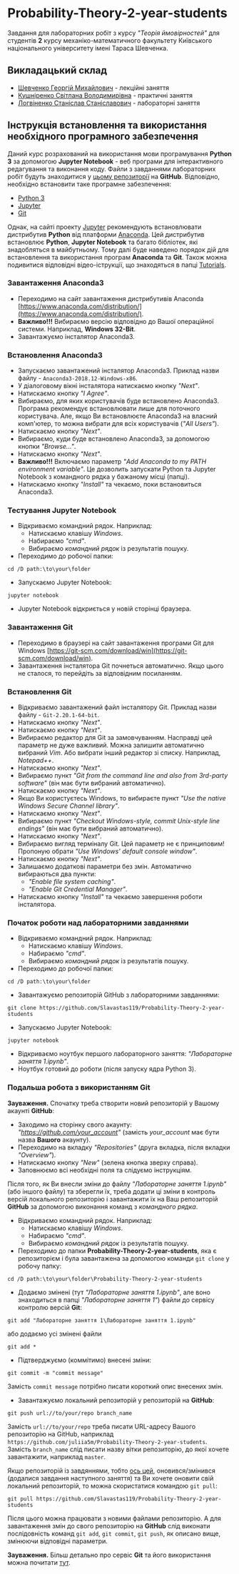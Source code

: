 
# Probability-Theory-2-year-students

Завдання для лабораторних робіт з курсу *"Теорія ймовірностей"* для студентів **2** курсу механіко-математичного факультету Київського національного університету імені Тараса Шевченка.


## Викладацький склад
- [Шевченко Георгій Михайлович](http://probability.univ.kiev.ua/index.php?page=userinfo&person=zhoraster&lan=ua) - лекційні заняття
- [Кушніренко Світлана Володимирівна](http://generalmath.knu.ua/kushnirenko-svitlana-volodymyrivna/) - практичні заняття
- [Логвіненко Станіслав Станіславович](http://probability.univ.kiev.ua/index.php?page=userinfo&person=slogvinenko&lan=ua) - лабораторні заняття


## Інструкція встановлення та використання необхідного програмного забезпечення
Даний курс розрахований на використання мови програмування **Python 3** за допомогою **Jupyter Notebook** - веб програми для інтерактивного редагування та виконання коду.
Файли з завданнями лабораторних робіт будуть знаходитися у [цьому репозиторії](https://github.com/Slavastas119/Probability-Theory-2-year-students) на **GitHub**.
Відповідно, необхідно встановити таке програмне забезпечення:
- [Python 3](https://www.python.org/)
- [Jupyter](https://jupyter.org/)
- [Git](https://git-scm.com/)

Однак, на сайті проекту [Jupyter](https://jupyter.org/) рекомендують встановлювати дистрибутив **Python** від платформи [Anaconda](https://www.anaconda.com/).
Цей дистрибутив встановлює **Python**, **Jupyter Notebook** та багато бібліотек, які знадобляться в майбутньому.
Тому далі буде наведено порядок дій для встановлення та використання програм **Anaconda** та **Git**.
Також можна подивитися відповідні відео-іструкції, що знаходяться в папці [Tutorials](https://github.com/Slavastas119/Probability-Theory-2-year-students/tree/master/Tutorials).

### Завантаження Anaconda3
- Переходимо на сайт завантаження дистрибутивів Anaconda [https://www.anaconda.com/distribution/](https://www.anaconda.com/distribution/).
- **Важливо!!!** Вибираємо версію відповідно до Вашої операційної системи. Наприклад, **Windows 32-Bit**.
- Завантажуємо інсталятор Anaconda3.

### Встановлення Anaconda3
- Запускаємо завантажений інсталятор Anaconda3. Приклад назви файлу - `Anaconda3-2018.12-Windows-x86`.
- У діалоговому вікні інсталятора натискаємо кнопку *"Next"*.
- Натискаємо кнопку *"I Agree"*.
- Вибираємо, для яких користувачів буде встановлено Anaconda3. Програма рекомендує встановлювати лише для поточного користувача. Але, якщо Ви встановлюєте Anaconda3 на власний комп'ютер, то можна вибрати для всіх користувачів (*"All Users"*).
- Натискаємо кнопку *"Next"*.
- Вибираємо, куди буде встановлено Anaconda3, за допомогою кнопки *"Browse..."*.
- Натискаємо кнопку *"Next"*.
- **Важливо!!!** Включаємо параметр *"Add Anaconda to my PATH environment variable"*. Це дозволить запускати Python та Jupyter Notebook з командного рядка у бажаному місці (папці).
- Натискаємо кнопку *"Install"* та чекаємо, поки встановиться Anaconda3.

### Тестування Jupyter Notebook
- Відкриваємо командний рядок. Наприклад:
  - Натискаємо клавішу *Windows*.
  - Набираємо *"cmd"*.
  - Вибираємо *командний рядок* із результатів пошуку.
- Переходимо до робочої папки:
```
cd /D path:\to\your\folder
```
- Запускаємо Jupyter Notebook:
```
jupyter notebook
```
- Jupyter Notebook відкриється у новій сторінці браузера.

### Завантаження Git
- Переходимо в браузері на сайт завантаження програми Git для Windows [https://git-scm.com/download/win](https://git-scm.com/download/win).
- Завантаження інсталятора Git почнеться автоматично. Якщо цього не сталося, то перейдіть за відповідним посиланням.

### Встановлення Git
- Відкриваємо завантажений файл інсталятору Git. Приклад назви файлу - `Git-2.20.1-64-bit`.
- Натискаємо кнопку *"Next"*.
- Натискаємо кнопку *"Next"*.
- Вибираємо редактор для Git за замовчуванням. Насправді цей параметр не дуже важливий. Можна залишити автоматично вибраний *Vim*. Або вибрати інший редактор зі списку. Наприклад, *Notepad++*.
- Натискаємо кнопку *"Next"*.
- Вибираємо пункт *"Git from the command line and also from 3rd-party software"* (він має бути вибраний автоматично).
- Натискаємо кнопку *"Next"*.
- Якщо Ви користуєтесь Windows, то вибираєте пункт *"Use the native Windows Secure Channel library"*.
- Натискаємо кнопку *"Next"*.
- Вибираємо пункт *"Checkout Windows-style, commit Unix-style line endings"* (він має бути вибраний автоматично).
- Натискаємо кнопку *"Next"*.
- Вибираємо вигляд терміналу Git. Цей параметр не є принциповим! Пропоную обрати *"Use Windows' default console window"*.
- Натискаємо кнопку *"Next"*.
- Залишаємо додаткові параметри без змін. Автоматично вибираються два пункти:
  - *"Enable file system caching"*.
  - *"Enable Git Credential Manager"*.
- Натискаємо кнопку *"Install"* та чекаємо завершення роботи інсталятора.

### Початок роботи над лабораторними завданнями
- Відкриваємо командний рядок. Наприклад:
  - Натискаємо клавішу *Windows*.
  - Набираємо *"cmd"*.
  - Вибираємо *командний рядок* із результатів пошуку.
- Переходимо до робочої папки:
```
cd /D path:\to\your\folder
```
- Завантажуємо репозиторій GitHub з лабораторними завданнями:
```
git clone https://github.com/Slavastas119/Probability-Theory-2-year-students
```
- Запускаємо Jupyter Notebook:
```
jupyter notebook
```
- Відкриваємо ноутбук першого лабораторного заняття: *"Лабораторне заняття 1.ipynb"*.
- Ноутбук готовий до роботи (після запуску ядра Python 3).

### Подальша робота з використанням Git
**Зауваження.** Спочатку треба створити новий репозиторій у Вашому акаунті **GitHub**:
- Заходимо на сторінку свого акаунту: *"https://github.com/your_account"* (замість *your_account* має бути назва **Вашого** акаунту).
- Переходимо на вкладку *"Repositories"* (друга вкладка, після вкладки *"Overview"*).
- Натискаємо кнопку *"New"* (зелена кнопка зверху справа).
- Заповнюємо всі необхідні поля та слідуємо інструкціям.

Після того, як Ви внесли зміни до файлу *"Лабораторне заняття 1.ipynb"* (або іншого файлу) та зберегли їх, треба додати ці зміни в контроль версій локального репозиторію і завантажити їх на Ваш репозиторій **GitHub** за допомогою виконання команд з *командного рядка*.
- Відкриваємо командний рядок. Наприклад:
  - Натискаємо клавішу *Windows*.
  - Набираємо *"cmd"*.
  - Вибираємо *командний рядок* із результатів пошуку.
- Переходимо до папки **Probability-Theory-2-year-students**, яка є репозиторієм і була завантажена за допомогою команди `git clone` у робочу папку:
```
cd /D path:\to\your\folder\Probability-Theory-2-year-students
```
- Додаємо змінені (тут *"Лабораторне заняття 1.ipynb"*, але воно знаходиться в папці *"Лабораторне заняття 1"*) файли до сервісу контролю версій **Git**:
```
git add "Лабораторне заняття 1\Лабораторне заняття 1.ipynb"
```
або додаємо усі змінені файли
```
git add *
```
- Підтверджуємо (коммітимо) внесені зміни:
```
git commit -m "commit message"
```
Замість `commit message` потрібно писати короткий опис внесених змін.
- Завантажуємо локальний репозиторій у репозиторій на **GitHub**:
```
git push url://to/your/repo branch_name
```
Замість `url://to/your/repo` треба писати URL-адресу Вашого репозиторію на GitHub, наприклад `https://github.com/juliia5m/Probability-Theory-2-year-students`.
Замість `branch_name` слід писати назву вітки репозиторію, до якої хочете завантажити, наприклад `master`.

Якщо репозиторій із завдяннями, тобто [ось цей](https://github.com/Slavastas119/Probability-Theory-2-year-students), оновився/змінився (додалися завдання наступного заняття) та Ви хочете оновити свій локальний репозиторій, то можна скористатися командою `git pull`:
```
git pull https://github.com/Slavastas119/Probability-Theory-2-year-students
```
Після цього можна працювати з новими файлами репозиторію.
А для завантаження змін до свого репозиторію на **GitHub** слід виконати послідовність команд `git add`, `git commit`, `git push`, як описано вище, змінюючи відповідні параметри.

**Зауваження.** Більш детально про сервіс **Git** та його використання можна почитати [тут](http://rogerdudler.github.io/git-guide/).
